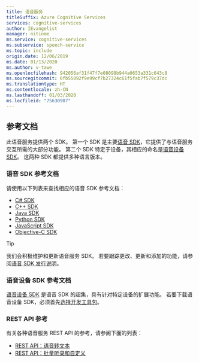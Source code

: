 ```yaml
---
title: 语音服务
titleSuffix: Azure Cognitive Services
services: cognitive-services
author: IEvangelist
manager: nitinme
ms.service: cognitive-services
ms.subservice: speech-service
ms.topic: include
origin.date: 12/06/2019
ms.date: 01/13/2020
ms.author: v-tawe
ms.openlocfilehash: 942056af31f47f7e08098b944a0653a331c643c8
ms.sourcegitcommit: 6fb55092f9e99cf7b27324c61f5fab7f579c37dc
ms.translationtype: HT
ms.contentlocale: zh-CN
ms.lasthandoff: 01/03/2020
ms.locfileid: "75630987"
---
```

## <a name="reference-docs"></a>参考文档

此语音服务提供两个 SDK。 第一个 SDK 是主要[语音 SDK](../speech-sdk.md)，它提供了与语音服务交互所需的大部分功能。 第二个 SDK 特定于设备，其相应的命名是[语音设备 SDK](../speech-devices-sdk.md)。 这两种 SDK 都提供多种语言版本。

### <a name="speech-sdk-reference-docs"></a>语音 SDK 参考文档

请使用以下列表来查找相应的语音 SDK 参考文档：

- <a href="https://docs.microsoft.com/dotnet/api/microsoft.cognitiveservices.speech?view=azure-dotnet" target="_blank" rel="noopener">C# SDK <span class="docon docon-navigate-external x-hidden-focus"></span></a>
- <a href="https://docs.microsoft.com/cpp/cognitive-services/speech/index" target="_blank" rel="noopener">C++ SDK <span class="docon docon-navigate-external x-hidden-focus"></span></a>
- <a href="https://docs.microsoft.com/java/api/com.microsoft.cognitiveservices.speech?view=azure-java-stable" target="_blank" rel="noopener">Java SDK <span class="docon docon-navigate-external x-hidden-focus"></span></a>
- <a href="https://docs.microsoft.com/python/api/azure-cognitiveservices-speech/?view=azure-python" target="_blank" rel="noopener">Python SDK<span class="docon docon-navigate-external x-hidden-focus"></span></a>
- <a href="https://docs.microsoft.com/javascript/api/microsoft-cognitiveservices-speech-sdk/?view=azure-node-latest" target="_blank" rel="noopener">JavaScript SDK<span class="docon docon-navigate-external x-hidden-focus"></span></a>
- <a href="https://docs.microsoft.com/objectivec/cognitive-services/speech/" target="_blank" rel="noopener">Objective-C SDK <span class="docon docon-navigate-external x-hidden-focus"></span></a>

> [!TIP]
> 我们会积极维护和更新语音服务 SDK。 若要跟踪更改、更新和添加的功能，请参阅[语音 SDK 发行说明](../releasenotes.md)。

### <a name="speech-devices-sdk-reference-docs"></a>语音设备 SDK 参考文档

[语音设备 SDK](../speech-devices-sdk.md) 是语音 SDK 的超集，具有针对特定设备的扩展功能。 若要下载语音设备 SDK，必须首先[选择开发工具包](../get-speech-devices-sdk.md#choose-a-development-kit)。

### <a name="rest-api-references"></a>REST API 参考

有关各种语音服务 REST API 的参考，请参阅下面的列表：

- [REST API：语音转文本](../rest-speech-to-text.md)
- <a href="https://cris.ai/swagger/ui/index" target="_blank" rel="noopener">REST API：批量听录和自定义 <span class="docon docon-navigate-external x-hidden-focus"></span></a>
